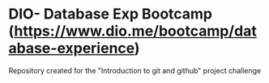 # DIO-  Database Exp Bootcamp (https://www.dio.me/bootcamp/database-experience)

Repository created for the "Introduction to git and github" project challenge
